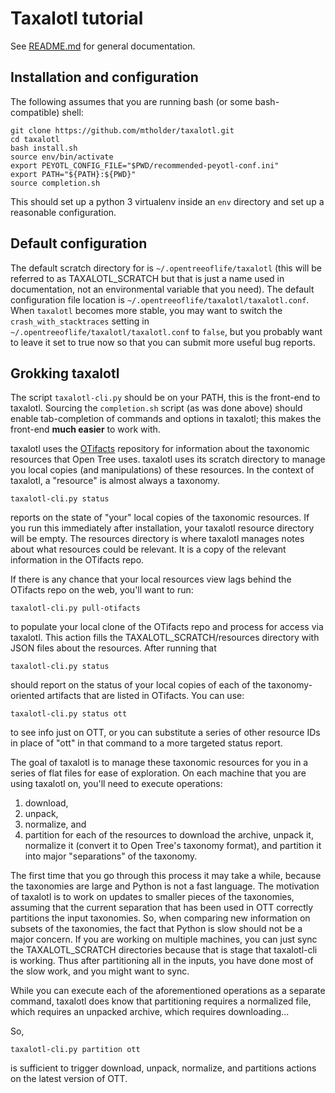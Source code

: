 # Taxalotl tutorial
See [README.md](./README.md) for general documentation.

## Installation and configuration
The following assumes that you are running bash (or some bash-compatible) shell:

    git clone https://github.com/mtholder/taxalotl.git
    cd taxalotl
    bash install.sh
    source env/bin/activate
    export PEYOTL_CONFIG_FILE="$PWD/recommended-peyotl-conf.ini"
    export PATH="${PATH}:${PWD}"
    source completion.sh

This should set up a python 3 virtualenv inside an `env` directory
and set up a reasonable configuration.

## Default configuration
The default scratch directory for is `~/.opentreeoflife/taxalotl` (this
will be referred to as TAXALOTL_SCRATCH but that is just a name used in documentation,
not an environmental variable that you need).
The default configuration file location is `~/.opentreeoflife/taxalotl/taxalotl.conf`.
When `taxalotl` becomes more stable, you may want to switch 
the `crash_with_stacktraces` setting in `~/.opentreeoflife/taxalotl/taxalotl.conf`
to `false`, but you probably want to leave it set to true now so that you can
submit more useful bug reports.

## Grokking taxalotl
The script `taxalotl-cli.py` should be on your PATH, this is the front-end to taxalotl.
Sourcing the `completion.sh` script (as was done above) should enable tab-completion of
    commands and options in taxalotl; this makes the front-end **much easier** to work with.


taxalotl uses the [OTifacts](https://github.com/mtholder/OTifacts) repository for information
about the taxonomic resources that Open Tree uses.
taxalotl uses its scratch directory to manage you local copies (and manipulations) of these
resources.
In the context of taxalotl, a "resource" is almost always a taxonomy.

    taxalotl-cli.py status

reports on the state of "your" local copies of the taxonomic resources. If you run this
immediately after installation, your taxalotl resource directory will be empty.
The resources directory is where taxalotl manages notes about what resources could be relevant.
It is a copy of the relevant information in the OTifacts repo.  

If there is any chance that your local resources view lags behind the OTifacts repo on the web,
    you'll want to run:

    taxalotl-cli.py pull-otifacts

to populate your local clone of the OTifacts repo and process for access via taxalotl.
This action fills the TAXALOTL_SCRATCH/resources directory with JSON files about the
resources.
After running that

    taxalotl-cli.py status

should report on the status of your local copies of each of the taxonomy-oriented artifacts
that are listed in OTifacts.
You can use:

    taxalotl-cli.py status ott

to see info just on OTT, or you can substitute a series of other resource IDs in place
of "ott" in that command to a more targeted status report.

The goal of taxalotl is to manage these taxonomic resources for you in a series of flat
files for ease of exploration.
On each machine that you are using taxalotl on, you'll need to execute operations:
  1. download,
  2. unpack,
  3. normalize, and 
  4. partition
for each of the resources to download the archive, unpack it, normalize it (convert it to
Open Tree's taxonomy format), and partition it into major "separations" of the taxonomy.

The first time that you go through this process it may take a while, 
because the taxonomies are large and Python is not a fast language.
The motivation of taxalotl is to work on updates to smaller pieces of the taxonomies, assuming
that the current separation that has been used in OTT correctly partitions the input taxonomies.
So, when comparing new information on subsets of the taxonomies, the fact that Python is slow
should not be a major concern.
If you are working on multiple machines, you can just sync the TAXALOTL_SCRATCH directories 
because that is stage that taxalotl-cli is working.
Thus after partitioning all in the inputs, you have done most of the slow work, and you might
want to sync.

While you can execute each of the aforementioned operations as a separate command, taxalotl
does know that partitioning requires a normalized file, which requires an unpacked archive, 
which requires downloading...

So,

    taxalotl-cli.py partition ott

is sufficient to trigger download, unpack, normalize, and partitions actions on the latest
version of OTT.
